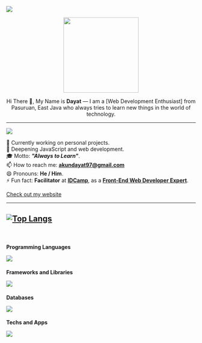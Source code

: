 ![](https://komarev.com/ghpvc/?username=profdayat&color=000000&label=Profile+Visit's)
<p align="center">
  <img src="https://lh3.googleusercontent.com/d/1QlUM9cQnOO5nKqZSZHEi4KpsdXWktgvG" width="200" />
</p>

<p align="center"> Hi There 👋, My Name is <strong>Dayat</strong> — I am a [Web Development Enthusiast] from Pasuruan, East Java who always tries to learn new things in the world of technology.
</p>

---
![](https://img.shields.io/badge/About%20-Me-blue) 
<br/>

🔭 Currently working on personal projects.
<br/>
🌱 Deepening JavaScript and web development.
<br/>
🎓 Motto: **_"Always to Learn"_**.
<br/>
📫 How to reach me: **[akundayat97@gmail.com](mailto:akundayat97@gmail.com)**
<br/>
😄 Pronouns: **He / Him**.
<br/>
⚡ Fun fact: **Facilitator** at **[IDCamp](https://idcamp.indosatooredoo.com/)**, as a **[Front-End Web Developer Expert](https://www.dicoding.com/academies/219)**.

[Check out my website](https://profdayat.my.id/)

---
[![Top Langs](https://github-readme-stats.vercel.app/api/top-langs/?username=profdayat&layout=compact)](https://github.com/anuraghazra/github-readme-stats)
---
<br/>
<p>
  <h4>Programming Languages</p>
  <img src="https://skillicons.dev/icons?i=js,php,dotnet,java,py,dart&perline=6" />
  <br/>
  <h4>Frameworks and Libraries</p>
  <img src="https://skillicons.dev/icons?i=npm,express,webpack,react,laravel,bootstrap,jquery,tailwindcss,materialui,gatsby,flutter&perline=6" />
  <br/>
  <h4>Databases</p>
  <img src="https://skillicons.dev/icons?i=mysql,firebase,mongodb,sqlite,postgres&perline=6" />
  <br/>
  <h4>Techs and Apps</p>
  <img src="https://skillicons.dev/icons?i=linux,git,github,nodejs,vscode,visualstudio,sublime,notion,codepen,bash,gcp,netlify,postman&perline=6" />

</p>
<br/>
